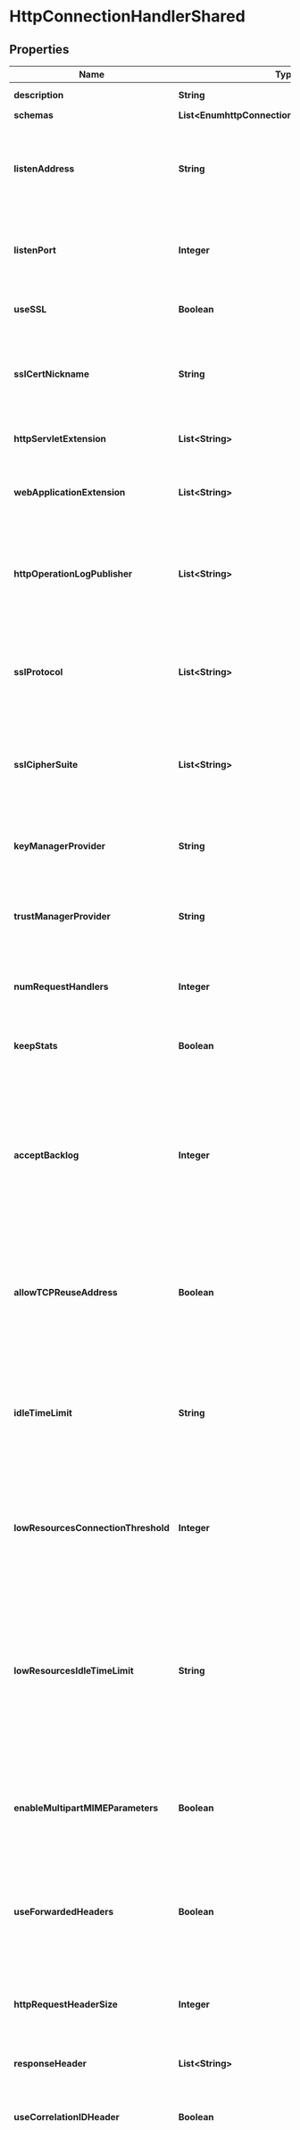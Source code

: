 

# HttpConnectionHandlerShared


## Properties

| Name | Type | Description | Notes |
|------------ | ------------- | ------------- | -------------|
|**description** | **String** | A description for this Connection Handler |  [optional] |
|**schemas** | **List&lt;EnumhttpConnectionHandlerSchemaUrn&gt;** |  |  |
|**listenAddress** | **String** | Specifies the address on which to listen for connections from HTTP clients. If no value is defined, the server will listen on all addresses on all interfaces. |  [optional] |
|**listenPort** | **Integer** | Specifies the port number on which the HTTP Connection Handler will listen for connections from clients. |  |
|**useSSL** | **Boolean** | Indicates whether the HTTP Connection Handler should use SSL. |  [optional] |
|**sslCertNickname** | **String** | Specifies the nickname (also called the alias) of the certificate that the HTTP Connection Handler should use when performing SSL communication. |  [optional] |
|**httpServletExtension** | **List&lt;String&gt;** | Specifies information about servlets that will be provided via this connection handler. |  [optional] |
|**webApplicationExtension** | **List&lt;String&gt;** | Specifies information about web applications that will be provided via this connection handler. |  [optional] |
|**httpOperationLogPublisher** | **List&lt;String&gt;** | Specifies the set of HTTP operation loggers that should be used to log information about requests and responses for operations processed through this HTTP Connection Handler. |  [optional] |
|**sslProtocol** | **List&lt;String&gt;** | Specifies the names of the SSL protocols that are allowed for use in SSL communication. The set of supported ssl protocols can be viewed via the ssl context monitor entry. |  [optional] |
|**sslCipherSuite** | **List&lt;String&gt;** | Specifies the names of the SSL cipher suites that are allowed for use in SSL communication. The set of supported cipher suites can be viewed via the ssl context monitor entry. |  [optional] |
|**keyManagerProvider** | **String** | Specifies the key manager provider that will be used to obtain the certificate to present to HTTPS clients. |  [optional] |
|**trustManagerProvider** | **String** | Specifies the trust manager provider that will be used to validate any certificates presented by HTTPS clients. |  [optional] |
|**numRequestHandlers** | **Integer** | Specifies the number of threads that will be used for accepting connections and reading requests from clients. |  [optional] |
|**keepStats** | **Boolean** | Indicates whether to enable statistics collection for this connection handler. |  [optional] |
|**acceptBacklog** | **Integer** | Specifies the number of concurrent outstanding connection attempts that the connection handler should allow. The default value should be acceptable in most cases, but it may need to be increased in environments that may attempt to establish large numbers of connections simultaneously. |  [optional] |
|**allowTCPReuseAddress** | **Boolean** | Indicates whether the server should attempt to reuse socket descriptors. This may be useful in environments with a high rate of connection establishment and termination. |  [optional] |
|**idleTimeLimit** | **String** | Specifies the maximum idle time for a connection. The max idle time is applied when waiting for a new request to be received on a connection, when reading the headers and content of a request, or when writing the headers and content of a response. |  [optional] |
|**lowResourcesConnectionThreshold** | **Integer** | Specifies the number of connections, which if exceeded, places this handler in a low resource state where a different idle time limit is applied on the connections. |  [optional] |
|**lowResourcesIdleTimeLimit** | **String** | Specifies the maximum idle time for a connection when this handler is in a low resource state as defined by low-resource-connections. The max idle time is applied when waiting for a new request to be received on a connection, when reading the headers and content of a request, or when writing the headers and content of a response. |  [optional] |
|**enableMultipartMIMEParameters** | **Boolean** | Determines whether request form parameters submitted in multipart/ form-data (RFC 2388) format should be processed as request parameters. |  [optional] |
|**useForwardedHeaders** | **Boolean** | Indicates whether to use \&quot;Forwarded\&quot; and \&quot;X-Forwarded-*\&quot; request headers to override corresponding HTTP request information available during request processing. |  [optional] |
|**httpRequestHeaderSize** | **Integer** | Specifies the maximum buffer size of an http request including the request uri and all of the request headers. |  [optional] |
|**responseHeader** | **List&lt;String&gt;** | Specifies HTTP header fields and values added to response headers for all requests. |  [optional] |
|**useCorrelationIDHeader** | **Boolean** | If enabled, a correlation ID header will be added to outgoing HTTP responses. |  [optional] |
|**correlationIDResponseHeader** | **String** | Specifies the name of the HTTP response header that will contain a correlation ID value. Example values are \&quot;Correlation-Id\&quot;, \&quot;X-Amzn-Trace-Id\&quot;, and \&quot;X-Request-Id\&quot;. |  [optional] |
|**correlationIDRequestHeader** | **List&lt;String&gt;** | Specifies the set of HTTP request headers that may contain a value to be used as the correlation ID. Example values are \&quot;Correlation-Id\&quot;, \&quot;X-Amzn-Trace-Id\&quot;, and \&quot;X-Request-Id\&quot;. |  [optional] |
|**sslClientAuthPolicy** | **EnumconnectionHandlerSslClientAuthPolicyProp** |  |  [optional] |
|**enableSniHostnameChecks** | **Boolean** | Requires SNI hostnames to match or else throw an Invalid SNI error. |  [optional] |
|**enabled** | **Boolean** | Indicates whether the Connection Handler is enabled. |  |



